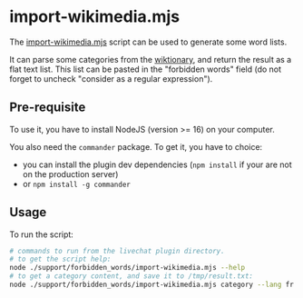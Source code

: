 # import-wikimedia.mjs

The [import-wikimedia.mjs](./import-wikimedia.mjs) script can be used to generate some word lists.

It can parse some categories from the [wiktionary](https://www.wiktionary.org), and return the result as a flat text list.
This list can be pasted in the "forbidden words" field (do not forget to uncheck "consider as a regular expression").

## Pre-requisite

To use it, you have to install NodeJS (version >= 16) on your computer.

You also need the `commander` package. To get it, you have to choice:

* you can install the plugin dev dependencies (`npm install` if your are not on the production server)
* or `npm install -g commander`

## Usage

To run the script:

```bash
# commands to run from the livechat plugin directory.
# to get the script help:
node ./support/forbidden_words/import-wikimedia.mjs --help
# to get a category content, and save it to /tmp/result.txt:
node ./support/forbidden_words/import-wikimedia.mjs category --lang fr --service wiktionary --category 'Insultes_en_français' > /tmp/result.txt
```
